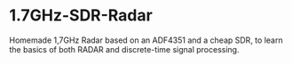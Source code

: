 # 1.7GHz-SDR-Radar
Homemade 1,7GHz Radar based on an ADF4351 and a cheap SDR, to learn the basics of both RADAR and discrete-time signal processing.
